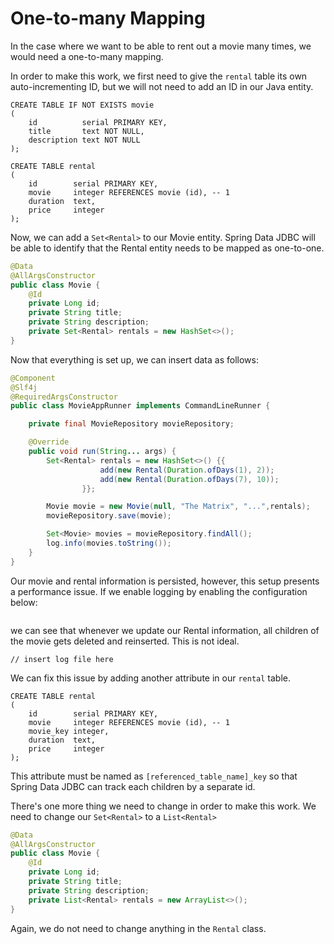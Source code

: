 # One-to-many Mapping

In the case where we want to be able to rent out a movie many times,
we would need a one-to-many mapping.

In order to make this work, we first need to give the `rental` table its own auto-incrementing ID, but we will not need to add an ID in our Java entity.

```postgresql
CREATE TABLE IF NOT EXISTS movie
(
    id          serial PRIMARY KEY,
    title       text NOT NULL,
    description text NOT NULL
);

CREATE TABLE rental
(
    id        serial PRIMARY KEY,
    movie     integer REFERENCES movie (id), -- 1
    duration  text,
    price     integer
);
```

Now, we can add a `Set<Rental>` to our Movie entity. Spring Data JDBC will be able to identify that the Rental entity needs to be mapped as one-to-one.

```java
@Data
@AllArgsConstructor
public class Movie {
    @Id
    private Long id;
    private String title;
    private String description;
    private Set<Rental> rentals = new HashSet<>();
}
```

Now that everything is set up, we can insert data as follows:

```java
@Component
@Slf4j
@RequiredArgsConstructor
public class MovieAppRunner implements CommandLineRunner {

    private final MovieRepository movieRepository;

    @Override
    public void run(String... args) {
        Set<Rental> rentals = new HashSet<>() {{
                    add(new Rental(Duration.ofDays(1), 2));
                    add(new Rental(Duration.ofDays(7), 10));
                }};

        Movie movie = new Movie(null, "The Matrix", "...",rentals);
        movieRepository.save(movie);

        Set<Movie> movies = movieRepository.findAll();
        log.info(movies.toString());
    }
}
```

Our movie and rental information is persisted, however, this setup presents a performance issue. If we enable logging by enabling the configuration below:

```properties
```

we can see that whenever we update our Rental information, all children of the movie gets deleted and reinserted. This is not ideal.

```text
// insert log file here
```

We can fix this issue by adding another attribute in our `rental` table.

```postgresql
CREATE TABLE rental
(
    id        serial PRIMARY KEY,
    movie     integer REFERENCES movie (id), -- 1
    movie_key integer,
    duration  text,
    price     integer
);
```

This attribute must be named as `[referenced_table_name]_key`
so that Spring Data JDBC can track each children by a separate id.

There's one more thing we need to change in order to make this work.
We need to change our `Set<Rental>` to a `List<Rental>`

```java
@Data
@AllArgsConstructor
public class Movie {
    @Id
    private Long id;
    private String title;
    private String description;
    private List<Rental> rentals = new ArrayList<>();
}
```

Again, we do not need to change anything in the `Rental` class.
